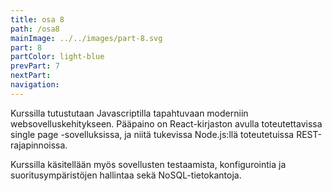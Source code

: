 ```yaml
---
title: osa 8
path: /osa8
mainImage: ../../images/part-8.svg
part: 8
partColor: light-blue
prevPart: 7
nextPart:
navigation:
---
```


<div class="intro">

Kurssilla tutustutaan Javascriptilla tapahtuvaan moderniin websovelluskehitykseen. Pääpaino on React-kirjaston avulla toteutettavissa single page -sovelluksissa, ja niitä tukevissa Node.js:llä toteutetuissa REST-rajapinnoissa.

Kurssilla käsitellään myös sovellusten testaamista, konfigurointia ja suoritusympäristöjen hallintaa sekä NoSQL-tietokantoja.

</div>
